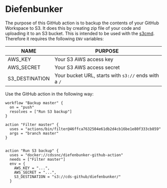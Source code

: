 # Diefenbunker

The purpose of this GitHub action is to backup the contents of your GitHub Workspace to S3. It does this by creating zip file of your code and uploading it to an S3 bucket. This is intended to be used with the [s3cmd](https://github.com/s3tools/s3cmd). Therefore it requires the following `ENV` variables:

| NAME           | PURPOSE                                              |
| -------------- | ---------------------------------------------------- |
| AWS_KEY        | Your S3 AWS access key                               |
| AWS_SECRET     | Your S3 AWS access secret                            |
| S3_DESTINATION | Your bucket URL, starts with `s3://` ends with a `/` |


Use the GitHub action in the following way:

```
workflow "Backup master" {
  on = "push"
  resolves = ["Run S3 backup"]
}

action "Filter master" {
  uses = "actions/bin/filter@46ffca7632504e61db2d4cb16be1e80f333cb859"
  args = "branch master"
}


action "Run S3 backup" {
  uses = "docker://cdssnc/diefenbunker-github-action"
  needs = ["Filter master"]
  env = {
    AWS_KEY = "...",
    AWS_SECRET = "...",
    S3_DESTINATION = "s3://cds-github/diefenbunker/"
  }

```